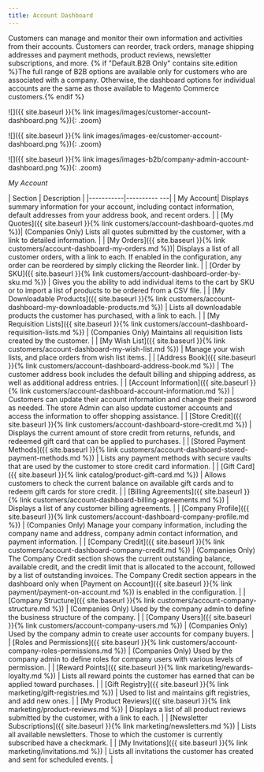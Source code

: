 ```yaml
---
title: Account Dashboard
---
```


Customers can manage and monitor their own information and activities from their accounts. Customers can reorder, track orders, manage shipping addresses and payment methods, product reviews, newsletter subscriptions, and more. {% if "Default.B2B Only" contains site.edition %}The full range of B2B options are available only for customers who are associated with a company. Otherwise, the dashboard options for individual accounts are the same as those available to Magento Commerce customers.{% endif %}

<!--{% if "Default.CE Only" contains site.edition %}-->
![]({{ site.baseurl }}{% link images/images/customer-account-dashboard.png %}){: .zoom}
<!--{% endif %}-->
<!--{% if "Default.EE Only" contains site.edition %}-->
![]({{ site.baseurl }}{% link images/images-ee/customer-account-dashboard.png %}){: .zoom}
<!--{% endif %}-->
<!--{% if "Default.B2B Only" contains site.edition %}-->
![]({{ site.baseurl }}{% link images/images-b2b/company-admin-account-dashboard.png %}){: .zoom}
<!--{% endif %}-->
_My Account_

| Section   | Description  |
|-----------|---------- ---|
| My Account| Displays summary information for your account, including contact information, default addresses from your address book, and recent orders. |<!--{% if "Default.B2B Only" contains site.edition %}-->
| [My Quotes]({{ site.baseurl }}{% link customers/account-dashboard-quotes.md %})| (Companies Only) Lists all quotes submitted by the customer, with a link to detailed information. |<!--{% endif %}-->
| [My Orders]({{ site.baseurl }}{% link customers/account-dashboard-my-orders.md %})| Displays a list of all customer orders, with a link to each. If enabled in the configuration, any order can be reordered by simply clicking the Reorder link. |<!--{% if "Default.EE-B2B" contains site.edition %}-->
| [Order by SKU]({{ site.baseurl }}{% link customers/account-dashboard-order-by-sku.md %}) | Gives you the ability to add individual items to the cart by SKU or to import a list of products to be ordered from a CSV file. |<!--{% endif %}-->
| [My Downloadable Products]({{ site.baseurl }}{% link customers/account-dashboard-my-downloadable-products.md %}) | Lists all downloadable products the customer has purchased, with a link to each.  |<!--{% if "Default.B2B Only" contains site.edition %}-->
| [My Requisition Lists]({{ site.baseurl }}{% link customers/account-dashboard-requisition-lists.md %})  | (Companies Only) Maintains all requisition lists created by the customer.  |<!--{% endif %}-->
| [My Wish List]({{ site.baseurl }}{% link customers/account-dashboard-my-wish-list.md %})  | Manage your wish lists, and place orders from wish list items. |
| [Address Book]({{ site.baseurl }}{% link customers/account-dashboard-address-book.md %})  | The customer address book includes the default billing and shipping address, as well as additional address entries. |
| [Account Information]({{ site.baseurl }}{% link customers/account-dashboard-account-information.md %}) | Customers can update their account information and change their password as needed. The store Admin can also update customer accounts and access the information to offer shopping assistance.  |<!--{% if "Default.EE-B2B" contains site.edition %}-->
| [Store Credit]({{ site.baseurl }}{% link customers/account-dashboard-store-credit.md %}) | Displays the current amount of store credit from returns, refunds, and redeemed gift card that can be applied to purchases.  |
| [Stored Payment Methods]({{ site.baseurl }}{% link customers/account-dashboard-stored-payment-methods.md %}) | Lists any payment methods with secure vaults that are used by the customer to store credit card information.  |
| [Gift Card]({{ site.baseurl }}{% link catalog/product-gift-card.md %}) | Allows customers to check the current balance on available gift cards and to redeem gift cards for store credit. |<!--{% endif %}-->
| [Billing Agreements]({{ site.baseurl }}{% link customers/account-dashboard-billing-agreements.md %}) | Displays a list of any customer billing agreements. |<!--{% if "Default.B2B Only" contains site.edition %}-->
| [Company Profile]({{ site.baseurl }}{% link customers/account-dashboard-company-profile.md %}) | (Companies Only) Manage your company information, including the company name and address, company admin contact information, and payment information.  |
| [Company Credit]({{ site.baseurl }}{% link customers/account-dashboard-company-credit.md %})  | (Companies Only) The Company Credit section shows the current outstanding balance, available credit, and the credit limit that is allocated to the account, followed by a list of outstanding invoices. The Company Credit section appears in the dashboard only when [Payment on Account]({{ site.baseurl }}{% link payment/payment-on-account.md %}) is enabled in the configuration. |
| [Company Structure]({{ site.baseurl }}{% link customers/account-company-structure.md %}) | (Companies Only) Used by the company admin to define the business structure of the company.  |
| [Company Users]({{ site.baseurl }}{% link customers/account-company-users.md %}) | (Companies Only) Used by the company admin to create user accounts for company buyers.  |
| [Roles and Permissions]({{ site.baseurl }}{% link customers/account-company-roles-permissions.md %}) | (Companies Only) Used by the company admin to define roles   for company users with various levels of permission. |<!--{% endif %}--><!--{% if "Default.EE-B2B" contains site.edition %}-->
| [Reward Points]({{ site.baseurl }}{% link marketing/rewards-loyalty.md %}) | Lists all reward points the customer has earned that can be applied toward purchases.   |
| [Gift Registry]({{ site.baseurl }}{% link marketing/gift-registries.md %}) | Used to list and maintains gift registries, and  add new ones. |<!--{% endif %}-->
| [My Product Reviews]({{ site.baseurl }}{% link marketing/product-reviews.md %}) | Displays a list of all product reviews submitted by the customer, with a link to each.  |
| [Newsletter Subscriptions]({{ site.baseurl }}{% link marketing/newsletters.md %})  | Lists all available newsletters. Those to which the customer is currently subscribed have a checkmark. |<!--{% if "Default.EE-B2B" contains site.edition %}-->
| [My Invitations]({{ site.baseurl }}{% link marketing/invitations.md %}) | Lists all invitations the customer has created and sent for scheduled events. |<!--{% endif %}-->

